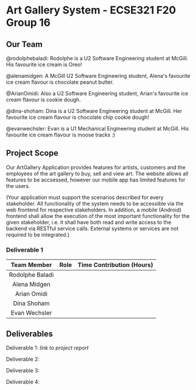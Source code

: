 # Art Gallery System - ECSE321 F20 Group 16

## Our Team
@rodolphebaladi: Rodolphe is a U2 Software Engineering student at McGill. His favourite ice cream is Oreo!

@alenamidgen: A McGill U2 Software Engineering student, Alena's favourite ice cream flavour is chocolate peanut butter.

@ArianOmidi: Also a U2 Software Engineering student, Arian's favourite ice cream flavour is cookie dough.

@dina-shoham: Dina is a U2 Software Engineering student at McGill. Her favourite ice cream flavour is chocolate chip cookie dough!

@evanwechsler: Evan is a U1 Mechanical Engineering student at McGill. His favourite ice cream flavour is moose tracks :)


## Project Scope
Our ArtGallery Application provides features for artists, customers and the employees of the art gallery to buy, sell and view art. The website allows all features to be accsessed, however our mobile app has limited features for the users. 

(Your application must support the scenarios described for every stakeholder. All functionality of the system needs
to be accessible via the web frontend for respective stakeholders. In addition, a mobile (Android) frontend shall
allow the execution of the most important functionality for the given stakeholder, i.e. it shall have both read and
write access to the backend via RESTful service calls. External systems or services are not required to be integrated.) 


### Deliverable 1
|**Team Member**|**Role**|**Time Contribution (Hours)**|
|:-------------:|:-------|:---------------------------:|
|Rodolphe Baladi|        |                             |
|Alena Midgen   |        |                             |
|Arian Omidi    |        |                             |
|Dina Shoham    |        |                             |
|Evan Wechsler  |        |                             |



## Deliverables
Deliverable 1: *link to project report*

Deliverable 2:

Deliverable 3:

Deliverable 4:
